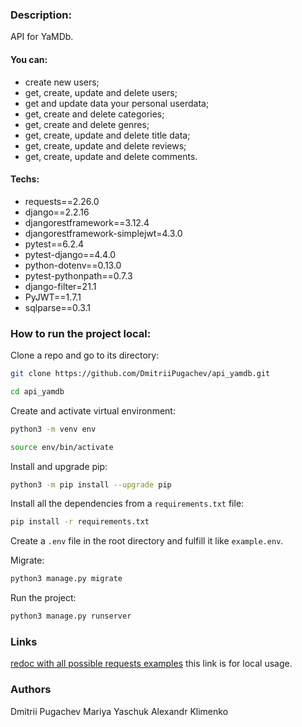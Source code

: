 ### Description:
API for YaMDb.
#### You can:
  * create new users;
  * get, create, update and delete users;
  * get and update data your personal userdata;
  * get, create and delete categories;
  * get, create and delete genres;
  * get, create, update and delete title data;
  * get, create, update and delete reviews;
  * get, create, update and delete comments.
#### Techs:
  * requests==2.26.0
  * django==2.2.16
  * djangorestframework==3.12.4
  * djangorestframework-simplejwt=4.3.0
  * pytest==6.2.4
  * pytest-django==4.4.0
  * python-dotenv==0.13.0
  * pytest-pythonpath==0.7.3
  * django-filter=21.1
  * PyJWT==1.7.1
  * sqlparse==0.3.1
### How to run the project local:
Clone a repo and go to its directory:
```bash
git clone https://github.com/DmitriiPugachev/api_yamdb.git
```
```bash
cd api_yamdb
```
Create and activate virtual environment:
```bash
python3 -m venv env
```
```bash
source env/bin/activate
```
Install and upgrade pip:
```bash
python3 -m pip install --upgrade pip
```
Install all the dependencies from a ```requirements.txt``` file:
```bash
pip install -r requirements.txt
```
Create a ```.env``` file in the root directory and fulfill it like ```example.env```.

Migrate:
```bash
python3 manage.py migrate
```
Run the project:
```bash
python3 manage.py runserver
```
### Links
[redoc with all possible requests examples](http://127.0.0.1:8000/redoc/) this link is for local usage.
### Authors
Dmitrii Pugachev
Mariya Yaschuk
Alexandr Klimenko
